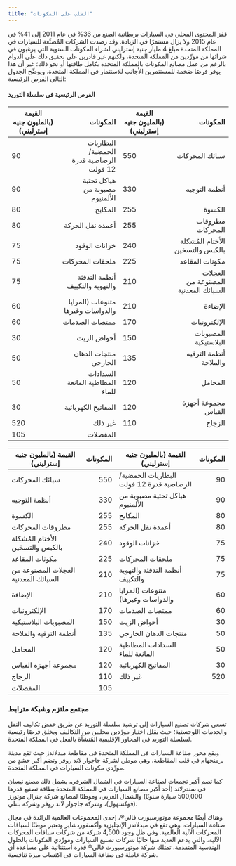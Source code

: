 ```yaml
---
title: "الطلب على المكونات"
---
```

قفز المحتوى المحلي في السيارات بريطانية الصنع من 36% في عام 2011 إلى 41% في عام 2015 ولا يزال مستمرًا في الزيادة. وقد رصدت الشركات المُصنِّعة للسيارات في المملكة المتحدة مبلغ 4 مليار جنية إسترليني لشراء المكونات السنوية التي يرغبون في شرائها من مورِّدين من المملكة المتحدة، ولكنهم غير قادرين على تحقيق ذلك على الدوام بالرغم من عمل مصانع المكونات بالمملكة المتحدة بكامل طاقتها أو نحو ذلك؛ غير أن هذا يوفر فرصًا ضخمة للمستثمرين الأجانب للاستثمار في المملكة المتحدة. ويوضِّح الجدول التالي الفرص الرئيسية:

#### الفرص الرئيسية في سلسلة التوريد

| القيمة (بالمليون جنيه إسترليني) | المكونات | القيمة (بالمليون جنيه إسترليني)  | المكونات |
|---|---:|---|---:|
| 90 |  البطاريات الحمضية/الرصاصية قدرة 12 فولت | 550 | سبائك المحركات |
| 90 | هياكل تحتية مصبوبة من الألمنيوم | 330 | أنظمة التوجيه |
| 80 | المكابح | 255 | الكسوة |
| 80 | أعمدة نقل الحركة | 255 | مطروقات المحركات |
| 75 | خزانات الوقود | 240 | الأختام المُشكلة بالكبس والتسخين |
| 75 | ملحقات المحركات | 225 | مكونات المقاعد |
| 75 | أنظمة التدفئة والتهوية والتكييف | 210 | العجلات المصنوعة من السبائك المعدنية |
| 60 | متنوعات (المرايا والدواسات وغيرها | 210 | الإضاءة |
| 60 | ممتصات الصدمات | 170 | الإلكترونيات |
| 30 | أحواض الزيت | 150 | المصبوبات البلاستيكية |
| 50 | منتجات الدهان الخارجي | 135 | أنظمة الترفيه والملاحة |
| 50 | السدادات المطاطية المانعة للماء | 120 | المحامل |
| 30 | المفاتيح الكهربائية | 120 | مجموعة أجهزة القياس |
| 520 | غير ذلك | 110 | الزجاج |
| 105 | المفصلات |

| القيمة (بالمليون جنيه إسترليني) | المكونات | القيمة (بالمليون جنيه إسترليني)  | المكونات |
|---|---:|---|---:|
| سبائك المحركات | 550 | البطاريات الحمضية/الرصاصية قدرة 12 فولت | 90  |
| أنظمة التوجيه | 330 | هياكل تحتية مصبوبة من الألمنيوم         | 90  |
| الكسوة | 255 | المكابح | 80  |
| مطروقات المحركات | 255 | أعمدة نقل الحركة                        | 80  |
| الأختام المُشكلة بالكبس والتسخين      | 240 | خزانات الوقود                           | 75  |
| مكونات المقاعد                       | 225 | ملحقات المحركات                         | 75  |
| العجلات المصنوعة من السبائك المعدنية | 210 | أنظمة التدفئة والتهوية والتكييف         | 75  |
| الإضاءة                              | 210 | متنوعات (المرايا والدواسات وغيرها)      | 60  |
| الإلكترونيات                         | 170 | ممتصات الصدمات                          | 60  |
| المصبوبات البلاستيكية                | 150 | أحواض الزيت                             | 30  |
| أنظمة الترفيه والملاحة               | 135 | منتجات الدهان الخارجي                   | 50  |
| المحامل                              | 120 | السدادات المطاطية المانعة للماء         | 50  |
| مجموعة أجهزة القياس                  | 120 | المفاتيح الكهربائية                     | 30  |
| الزجاج                               | 110 | غير ذلك                                 | 520 |
| المفصلات                             | 105 |                                         |     |

### مجتمع ملتزم وشبكة مترابط

تسعى شركات تصنيع السيارات إلى ترشيد سلسلة التوريد عن طريق خفض تكاليف النقل والخدمات اللوجستية؛ حيث يقلل اختيار مورِّدين محليين من التكاليف ويخلق فرصًا رئيسية لسلسلة التوريد في المحاور الإقليمية المُنشأة بالفعل في المملكة المتحدة.

ويقع محور صناعة السيارات في المملكة المتحدة في مقاطعة ميدلاندز حيث تقع مدينة برمنجهام في قلب المقاطعة، وهي موطن لشركة جاجوار لاند روفر وتضم أكبر حشدٍ من مورِّدي مكونات السيارات في المملكة المتحدة.

كما تضم أكبر تجمعات لصناعة السيارات في الشمال الشرقي، يشمل ذلك مصنع نيسان في سندرلاند (أحد أكبر مصانع السيارات في المملكة المتحدة بطاقة تصنيع قدرها 500,000 سيارة سنويًا) والشمال الغربي، وموطنًا لمصانع شركة جنرال موتورز (فوكسهول)، وشركة جاجوار لاند روفر وشركة بنتلي.

وهناك أيضًا مجموعة موتورسبورت فالي®، إحدى المجموعات العالمية الرائدة في مجال صناعة السيارات، وهي تقع في ميدلاندز الإنجليزية وأكسفوردشاير وتعتبر موطنًا لسباقات المحركات الآلية العالمية. وفي ظل وجود 4,500 شركة من شركات سباقات المحركات الآلية، والتي يدعم العديد منها حاليًا شركات تصنيع السيارات ومورِّدي المكونات بالحلول الهندسية المتقدمة، تمتلك شركة موتورسبورت فالي® قدرة استثنائية على مساعدة أي شركة عاملة في صناعة السيارات في اكتساب ميزة تنافسية.
